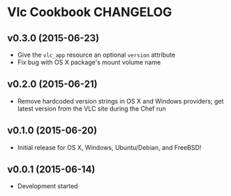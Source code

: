 Vlc Cookbook CHANGELOG
======================

v0.3.0 (2015-06-23)
-------------------
- Give the `vlc_app` resource an optional `version` attribute
- Fix bug with OS X package's mount volume name

v0.2.0 (2015-06-21)
-------------------
- Remove hardcoded version strings in OS X and Windows providers; get latest
  version from the VLC site during the Chef run

v0.1.0 (2015-06-20)
-------------------
- Initial release for OS X, Windows, Ubuntu/Debian, and FreeBSD!

v0.0.1 (2015-06-14)
-------------------
- Development started
